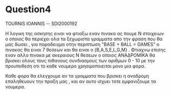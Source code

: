 # Question4


TOURNIS IOANNIS -- SDI2000192 


Η λογικη της ασκησης ειναι να φτιαξω εναν πινακα ας πουμε Ν στοιχειων ο οποιος θα περιεχει ολα τα ξεχωριστα γραμματα 
απο την φραση που θα μας δωσει , για παραδειγμα στην περιπτωση "BASE + BALL = GAMES" ο πινακας θα ειναι 7 θεσεων 
και θα ειναι ο {B,A,S,E,L,G,M} . Φτιαχνω επισης εναν αλλο πινακα με ακεραιους Ν θεσεων ο οποιος ΑΝΑΔΡΟΜΙΚΑ θα 
βρισκει ολους τους πιθανους συνδιασμους των αριθμων 0 - 10 με την προυποθεση οτι το καθε νουμερο χρησιμοποιειται μονο μια φορα.

Καθε φορα θα ελεγχουμε αν τα γραμματα που βρισκει η αναδρομη επαληθευουν την πραξη μας , και αν αυτο ισχυει τοτε εμφανιζουμε τα νουμερα.